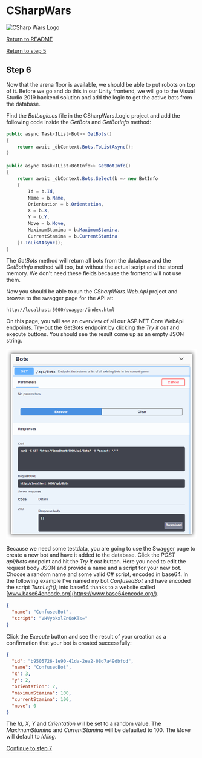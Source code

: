 # CSharpWars

![CSharp Wars Logo](https://www.djohnnie.be/csharpwars/logo.png "CSharp Wars Logo")

[Return to README](https://github.com/Djohnnie/CSharpWars-NDCLondon-2020)

[Return to step 5](https://github.com/Djohnnie/CSharpWars-NDCLondon-2020/blob/master/workshop/step05/step.md)

## Step 6

Now that the arena floor is available, we should be able to put robots on top of it. Before we go and do this in our Unity frontend, we will go to the Visual Studio 2019 backend solution and add the logic to get the active bots from the database.

Find the *BotLogic.cs* file in the CSharpWars.Logic project and add the following code inside the *GetBots* and *GetBotInfo* method:

```c#
public async Task<IList<Bot>> GetBots()
{
    return await _dbContext.Bots.ToListAsync();
}

public async Task<IList<BotInfo>> GetBotInfo()
{
    return await _dbContext.Bots.Select(b => new BotInfo
    {
        Id = b.Id,
        Name = b.Name,
        Orientation = b.Orientation,
        X = b.X,
        Y = b.Y,
        Move = b.Move,
        MaximumStamina = b.MaximumStamina,
        CurrentStamina = b.CurrentStamina
    }).ToListAsync();
}
```

The *GetBots* method will return all bots from the database and the *GetBotInfo* method will too, but without the actual script and the stored memory. We don't need these fields because the frontend will not use them.

Now you should be able to run the *CSharpWars.Web.Api* project and browse to the swagger page for the API at:

```
http://localhost:5000/swagger/index.html
```

On this page, you will see an overview of all our ASP.NET Core WebApi endpoints. Try-out the GetBots endpoint by clicking the *Try it out* and execute buttons. You should see the result come up as an empty JSON string.

![Screenshot](sshot-4.png "Screenshot")

Because we need some testdata, you are going to use the Swagger page to create a new bot and have it added to the database. Click the *POST api/bots* endpoint and hit the *Try it out* button. Here you need to edit the request body JSON and provide a name and a script for your new bot. Choose a random name and some valid C# script, encoded in base64. In the following example I've named my bot *ConfusedBot* and have encoded the script *TurnLeft();* into base64 thanks to a website called [www.base64encode.org](https://www.base64encode.org/).

```json
{
  "name": "ConfusedBot",
  "script": "VHVybkxlZnQoKTs="
}
```

Click the *Execute* button and see the result of your creation as a confirmation that your bot is created successfully:

```json
{
  "id": "b9505726-1e90-41da-2ea2-08d7a49dbfcd",
  "name": "ConfusedBot",
  "x": 3,
  "y": 2,
  "orientation": 2,
  "maximumStamina": 100,
  "currentStamina": 100,
  "move": 0
}
```

The *Id*, *X*, *Y* and *Orientation* will be set to a random value. The *MaximumStamina* and *CurrentStamina* will be defaulted to 100. The *Move* will default to *Idling*.


[Continue to step 7](https://github.com/Djohnnie/CSharpWars-NDCLondon-2020/blob/master/workshop/step07/step.md)